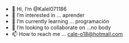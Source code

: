 - 👋 Hi, I’m @Kalel071186
- 👀 I’m interested in ... aprender
- 🌱 I’m currently learning ... programación 
- 💞️ I’m looking to collaborate on ...no body 
- 📫 How to reach me ... cale-o18@hotmail.com

<!---
Kalel071186/Kalel071186 is a ✨ special ✨ repository because its `README.md` (this file) appears on your GitHub profile.
You can click the Preview link to take a look at your changes.
--->
